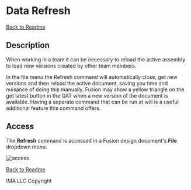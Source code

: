 # Data Refresh

[Back to Readme](../README.md)

## Description

When working in a team it can be necessary to reload the active assembly to load new versions created by other team members.

In the file menu the Refresh command will automatically close, get new versions and then reload the active document, saving you time and nuisance of doing this manually. Fusion may show a yellow triangle on the get latest button in the QAT when a new version of the document is available. Having a separate command that can be run at will is a useful additional feature this command offers.

## Access

The **Refresh** command is accessed in a Fusion design document's **File** dropdown menu.

![access]()

[Back to Readme](../README.md)

IMA LLC Copyright